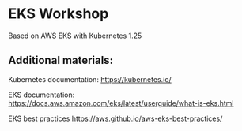 # EKS Workshop

Based on AWS EKS with Kubernetes 1.25

## Additional materials:

Kubernetes documentation:
https://kubernetes.io/

EKS documentation:
https://docs.aws.amazon.com/eks/latest/userguide/what-is-eks.html

EKS best practices
https://aws.github.io/aws-eks-best-practices/
